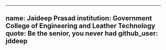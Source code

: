 ---
 name: Jaideep Prasad
 institution: Government College of Engineering and Leather Technology
 quote: Be the senior, you never had
 github_user: jddeep
 ---
